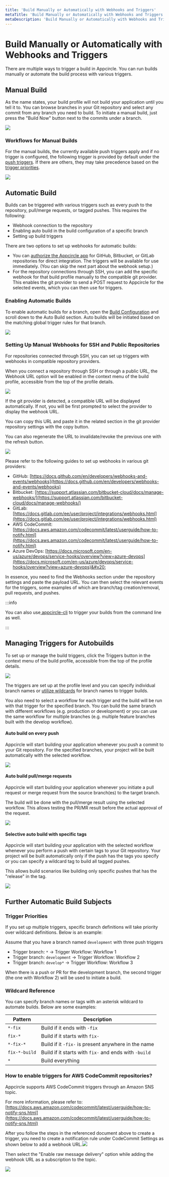 ```yaml
---
title: 'Build Manually or Automatically with Webhooks and Triggers'
metaTitle: 'Build Manually or Automatically with Webhooks and Triggers'
metaDescription: 'Build Manually or Automatically with Webhooks and Triggers'
---
```


# Build Manually or Automatically with Webhooks and Triggers

There are multiple ways to trigger a build in Appcircle. You can run builds manually or automate the build process with various triggers.

## Manual Build

As the name states, your build profile will not build your application until you tell it to. You can browse branches in your Git repository and select any commit from any branch you need to build. To initiate a manual build, just press the "Build Now" button next to the commits under a branch.

![](<https://cdn.appcircle.io/docs/assets/image (173).png>)

### Workflows for Manual Builds

For the manual builds, the currently available push triggers apply and if no trigger is configured, the following trigger is provided by default under the [push triggers](build-manually-or-with-triggers#auto-build-on-every-push). If there are others, they may take precedence based on the [trigger priorities](build-manually-or-with-triggers#trigger-priorities).

![](<https://cdn.appcircle.io/docs/assets/image (190).png>)

## Automatic Build

Builds can be triggered with various triggers such as every push to the repository, pull/merge requests, or tagged pushes. This requires the following:

- Webhook connection to the repository
- Enabling auto build in the build configuration of a specific branch
- Setting up build triggers

There are two options to set up webhooks for automatic builds:

- You can [authorize the Appcircle app](./adding-a-build-profile/#connecting-to-a-cloud-git-provider) for GitHub, Bitbucket, or GitLab repositories for direct integration. The triggers will be available for use immediately. (You can skip the next part about the webhook setup.)
- For the repository connections through SSH, you can add the specific webhook for that build profile manually to the compatible git provider. This enables the git provider to send a POST request to Appcircle for the selected events, which you can then use for triggers.

### Enabling Automatic Builds

To enable automatic builds for a branch, open the [Build Configuration](./build-profile-configuration) and scroll down to the Auto Build section. Auto builds will be initiated based on the matching global trigger rules for that branch.

![](<https://cdn.appcircle.io/docs/assets/image (191).png>)

### Setting Up Manual Webhooks for SSH and Public Repositories

For repositories connected through SSH, you can set up triggers with webhooks in compatible repository providers.

When you connect a repository through SSH or through a public URL, the Webhook URL option will be enabled in the context menu of the build profile, accessible from the top of the profile details.&#x20;

![](<https://cdn.appcircle.io/docs/assets/image (174).png>)

If the git provider is detected, a compatible URL will be displayed automatically. If not, you will be first prompted to select the provider to display the webhook URL.

You can copy this URL and paste it in the related section in the git provider repository settings with the copy button.

You can also regenerate the URL to invalidate/revoke the previous one with the refresh button.

![](<https://cdn.appcircle.io/docs/assets/image (175).png>)

Please refer to the following guides to set up webhooks in various git providers:

- GitHub: [https://docs.github.com/en/developers/webhooks-and-events/webhooks](https://docs.github.com/en/developers/webhooks-and-events/webhooks)
- Bitbucket: [https://support.atlassian.com/bitbucket-cloud/docs/manage-webhooks/](https://support.atlassian.com/bitbucket-cloud/docs/manage-webhooks/)
- GitLab: [https://docs.gitlab.com/ee/user/project/integrations/webhooks.html](https://docs.gitlab.com/ee/user/project/integrations/webhooks.html)
- AWS CodeCommit: [https://docs.aws.amazon.com/codecommit/latest/userguide/how-to-notify.html](https://docs.aws.amazon.com/codecommit/latest/userguide/how-to-notify.html)
- Azure DevOps: [https://docs.microsoft.com/en-us/azure/devops/service-hooks/overview?view=azure-devops](https://docs.microsoft.com/en-us/azure/devops/service-hooks/overview?view=azure-devops)&#x20;

In essence, you need to find the Webhooks section under the repository settings and paste the payload URL. You can then select the relevant events for the triggers, some examples of which are branch/tag creation/removal, pull requests, and pushes.

:::info

You can also use[ appcircle-cli](../appcircle-api/about-the-appcircle-cli) to trigger your builds from the command line as well.

:::

## Managing Triggers for Autobuilds

To set up or manage the build triggers, click the Triggers button in the context menu of the build profile, accessible from the top of the profile details.

![](<https://cdn.appcircle.io/docs/assets/image (176).png>)

The triggers are set up at the profile level and you can specify individual branch names or [utilize wildcards](#wildcard-reference) for branch names to trigger builds.

You also need to select a workflow for each trigger and the build will be run with that trigger for the specified branch. You can build the same branch with different workflows (e.g. production or development) or you can use the same workflow for multiple branches (e.g. multiple feature branches built with the develop workflow).

#### Auto build on every push

Appcircle will start building your application whenever you push a commit to your Git repository. For the specified branches, your project will be built automatically with the selected workflow.

![](<https://cdn.appcircle.io/docs/assets/image (177).png>)

#### Auto build pull/merge requests

Appcircle will start building your application whenever you initiate a pull request or merge request from the source branch(es) to the target branch.

The build will be done with the pull/merge result using the selected workflow. This allows testing the PR/MR result before the actual approval of the request.

![](<https://cdn.appcircle.io/docs/assets/image (179).png>)

#### Selective auto build with specific tags

Appcircle will start building your application with the selected workflow whenever you perform a push with certain tags to your Git repository. Your project will be built automatically only if the push has the tags you specify or you can specify a wildcard tag to build all tagged pushes.

This allows build scenarios like building only specific pushes that has the "release" in the tag.

![](<https://cdn.appcircle.io/docs/assets/image (180).png>)

## Further Automatic Build Subjects

### Trigger Priorities

If you set up multiple triggers, specific branch definitions will take priority over wildcard definitions. Below is an example:

Assume that you have a branch named `development` with three push triggers

- Trigger branch: `*` -> Trigger Workflow: Workflow 1&#x20;
- Trigger branch: `development` -> Trigger Workflow: Workflow 2&#x20;
- Trigger branch: `develop*` -> Trigger Workflow: Workflow 3

When there is a push or PR for the development branch, the second trigger (the one with Workflow 2) will be used to initiate a build.

###

### Wildcard Reference

You can specify branch names or tags with an asterisk wildcard to automate builds. Below are some examples:

| Pattern       | Description                                           |
| ------------- | ----------------------------------------------------- |
| `*-fix`       | Build if it ends with `-fix`                          |
| `fix-*`       | Build if it starts with `fix-`                        |
| `*-fix-*`     | Build if it `-fix-` is present anywhere in the name   |
| `fix-*-build` | Build if it starts with `fix-` and ends with `-build` |
| `*`           | Build everything                                      |

### How to enable triggers for AWS CodeCommit repositories?

Appcircle supports AWS CodeCommit triggers through an Amazon SNS topic.

For more information, please refer to: [https://docs.aws.amazon.com/codecommit/latest/userguide/how-to-notify-sns.html](https://docs.aws.amazon.com/codecommit/latest/userguide/how-to-notify-sns.html)

After you follow the steps in the referenced document above to create a trigger, you need to create a notification rule under CodeCommit Settings as shown below to add a webhook URL.![](<https://cdn.appcircle.io/docs/assets/codecommit-settings.png>)

Then select the "Enable raw message delivery" option while adding the webhook URL as a subscription to the topic.

![](<https://cdn.appcircle.io/docs/assets/enable-raw-message-delivery.png>)
